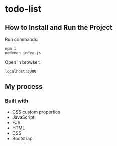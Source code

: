 # todo-list
## How to Install and Run the Project

Run commands:
```
npm i
nodemon index.js
```
Open in browser:
```
localhost:3000
```
## My process

### Built with

* CSS custom properties
* JavaScript
* EJS
* HTML
* CSS
* Bootstrap
